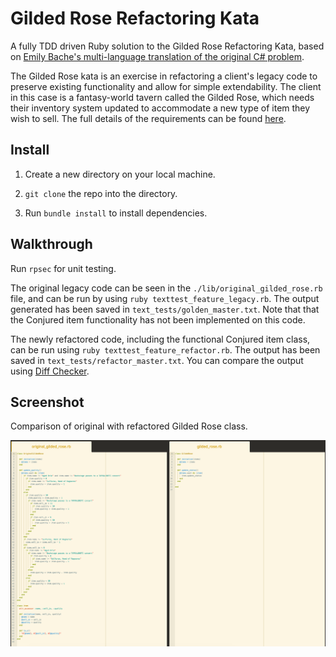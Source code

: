 # Gilded Rose Refactoring Kata

A fully TDD driven Ruby solution to the Gilded Rose Refactoring Kata, based on [Emily Bache's multi-language translation of the original C# problem](https://github.com/emilybache/GildedRose-Refactoring-Kata).

The Gilded Rose kata is an exercise in refactoring a client's legacy code to preserve existing functionality and allow for simple extendability. The client in this case is a fantasy-world tavern called the Gilded Rose, which needs their inventory system updated to accommodate a new type of item they wish to sell. The full details of the requirements can be found [here](./GildedRoseRequirements.txt).

Install
-----

1. Create a new directory on your local machine.

2. `git clone` the repo into the directory.

3. Run `bundle install` to install dependencies.


Walkthrough
-----

Run `rpsec` for unit testing.

The original legacy code can be seen in the `./lib/original_gilded_rose.rb` file, and can be run by using `ruby texttest_feature_legacy.rb`. The output generated has been saved in `text_tests/golden_master.txt`. Note that that the Conjured item functionality has not been implemented on this code.

The newly refactored code, including the functional Conjured item class, can be run using `ruby texttest_feature_refactor.rb`. The output has been saved in `text_tests/refactor_master.txt`. You can compare the output using [Diff Checker](https://www.diffchecker.com/).

Screenshot
-----

Comparison of original with refactored Gilded Rose class.

![Original versus refactored Gilded Rose class](images/before-and-after-screenshot.png)

